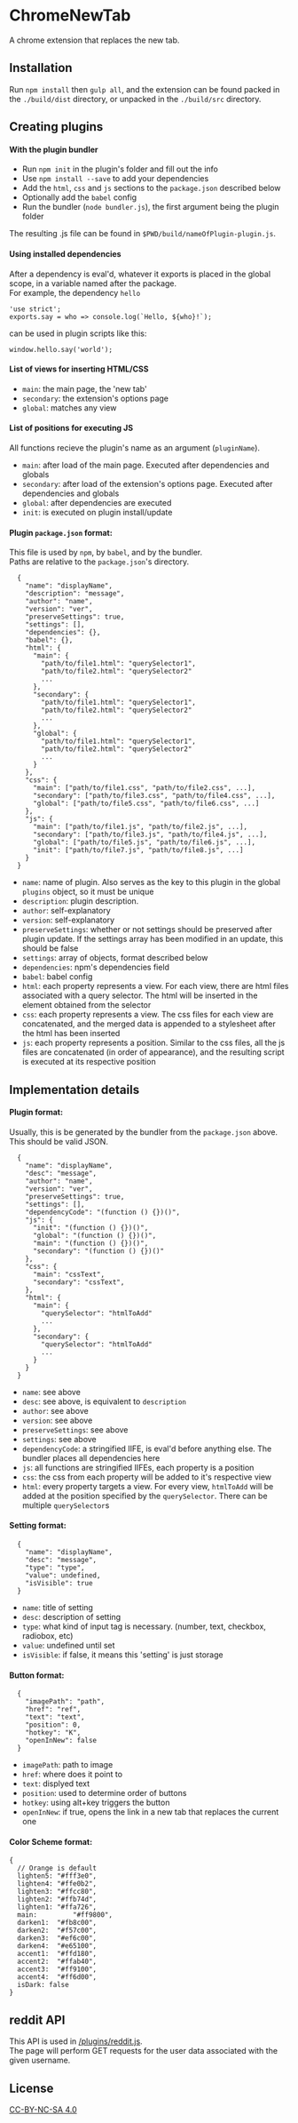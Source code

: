 # ChromeNewTab

A chrome extension that replaces the new tab.

## Installation

Run `npm install` then `gulp all`, and the extension can be found packed in the `./build/dist` directory, or unpacked in the `./build/src` directory.

## Creating plugins

#### With the plugin bundler
- Run `npm init` in the plugin's folder and fill out the info
- Use `npm install --save` to add your dependencies
- Add the `html`, `css` and `js` sections to the `package.json` described below
- Optionally add the `babel` config
- Run the bundler (`node bundler.js`), the first argument being the plugin folder

The resulting .js file can be found in `$PWD/build/nameOfPlugin-plugin.js`.

#### Using installed dependencies
After a dependency is eval'd, whatever it exports is placed in the global scope, in a variable named after the package.  
For example, the dependency `hello`
```
'use strict';
exports.say = who => console.log(`Hello, ${who}!`);
```
can be used in plugin scripts like this:
```
window.hello.say('world');
```

#### List of views for inserting HTML/CSS
- `main`: the main page, the 'new tab'
- `secondary`: the extension's options page
- `global`: matches any view

#### List of positions for executing JS
All functions recieve the plugin's name as an argument (`pluginName`).
- `main`: after load of the main page. Executed after dependencies and globals
- `secondary`: after load of the extension's options page. Executed after dependencies and globals
- `global`: after dependencies are executed
- `init`: is executed on plugin install/update

#### Plugin `package.json` format:  
This file is used by `npm`, by `babel`, and by the bundler.  
Paths are relative to the `package.json`'s directory.
```
  {
    "name": "displayName",
    "description": "message",
    "author": "name",
    "version": "ver",
    "preserveSettings": true,
    "settings": [],
    "dependencies": {},
    "babel": {},
    "html": {
      "main": {
        "path/to/file1.html": "querySelector1",
        "path/to/file2.html": "querySelector2"
        ...
      },
      "secondary": {
        "path/to/file1.html": "querySelector1",
        "path/to/file2.html": "querySelector2"
        ...
      },
      "global": {
        "path/to/file1.html": "querySelector1",
        "path/to/file2.html": "querySelector2"
        ...
      }
    },
    "css": {
      "main": ["path/to/file1.css", "path/to/file2.css", ...],
      "secondary": ["path/to/file3.css", "path/to/file4.css", ...],
      "global": ["path/to/file5.css", "path/to/file6.css", ...]
    },
    "js": {
      "main": ["path/to/file1.js", "path/to/file2.js", ...],
      "secondary": ["path/to/file3.js", "path/to/file4.js", ...],
      "global": ["path/to/file5.js", "path/to/file6.js", ...],
      "init": ["path/to/file7.js", "path/to/file8.js", ...]
    }
  }
```
- `name`: name of plugin. Also serves as the key to this plugin in the global `plugins` object, so it must be unique
- `description`: plugin description. 
- `author`: self-explanatory
- `version`: self-explanatory
- `preserveSettings`: whether or not settings should be preserved after plugin update. If the settings array has been modified in an update, this should be false
- `settings`: array of objects, format described below
- `dependencies`: npm's dependencies field
- `babel`: babel config
- `html`: each property represents a view. For each view, there are html files associated with a query selector. The html will be inserted in the element obtained from the selector
- `css`: each property represents a view. The css files for each view are concatenated, and the merged data is appended to a stylesheet after the html has been inserted
- `js`: each property represents a position. Similar to the css files, all the js files are concatenated (in order of appearance), and the resulting script is executed at its respective position

## Implementation details

#### Plugin format:  
Usually, this is be generated by the bundler from the `package.json` above.
This should be valid JSON.  
```
  {
    "name": "displayName",
    "desc": "message",
    "author": "name",
    "version": "ver",
    "preserveSettings": true,
    "settings": [],
    "dependencyCode": "(function () {})()",
    "js": {
      "init": "(function () {})()",
      "global": "(function () {})()",
      "main": "(function () {})()",
      "secondary": "(function () {})()"
    },
    "css": {
      "main": "cssText",
      "secondary": "cssText",
    },
    "html": {
      "main": {
        "querySelector": "htmlToAdd"
        ...
      },
      "secondary": {
        "querySelector": "htmlToAdd"
        ...
      }
    }
  }
```
- `name`: see above
- `desc`: see above, is equivalent to `description`
- `author`: see above
- `version`: see above
- `preserveSettings`: see above
- `settings`: see above
- `dependencyCode`: a stringified IIFE, is eval'd before anything else. The bundler places all dependencies here
- `js`: all functions are stringified IIFEs, each property is a position
- `css`: the css from each property will be added to it's respective view
- `html`: every property targets a view. For every view, `htmlToAdd` will be added at the position specified by the `querySelector`. There can be multiple `querySelector`s

#### Setting format:
```
  {
    "name": "displayName",
    "desc": "message",
    "type": "type",
    "value": undefined,
    "isVisible": true
  }
```
- `name`: title of setting
- `desc`: description of setting
- `type`: what kind of input tag is necessary. (number, text, checkbox, radiobox, etc)
- `value`: undefined until set
- `isVisible`: if false, it means this 'setting' is just storage

#### Button format:
```
  {
    "imagePath": "path",
    "href": "ref",
    "text": "text",
    "position": 0,
    "hotkey": "K",
    "openInNew": false
  }
```
- `imagePath`: path to image
- `href`: where does it point to
- `text`: displyed text
- `position`: used to determine order of buttons
- `hotkey`: using alt+key triggers the button
- `openInNew`: if true, opens the link in a new tab that replaces the current one

#### Color Scheme format:
```
{
  // Orange is default
  lighten5: "#fff3e0",
  lighten4: "#ffe0b2",
  lighten3: "#ffcc80",
  lighten2: "#ffb74d",
  lighten1: "#ffa726",
  main: 		"#ff9800",
  darken1: 	"#fb8c00",
  darken2: 	"#f57c00",
  darken3: 	"#ef6c00",
  darken4: 	"#e65100",
  accent1: 	"#ffd180",
  accent2: 	"#ffab40",
  accent3: 	"#ff9100",
  accent4: 	"#ff6d00",
  isDark: false
}
```

## reddit API
This API is used in [/plugins/reddit.js](https://github.com/slak44/ChromeNewTab/tree/master/plugins/reddit.js).  
The page will perform GET requests for the user data associated with the given username.
## License
[CC-BY-NC-SA 4.0](http://creativecommons.org/licenses/by-nc-sa/4.0/legalcode)
